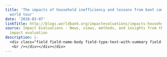 ```yaml
---
title: 'The impacts of household inefficiency and lessons from boot camp: a gender
  world tour'
date: '2018-03-07'
linkTitle: http://blogs.worldbank.org/impactevaluations/impacts-household-inefficiency-and-lessons-boot-camp-gender-world-tour
source: Impact Evaluations - News, views, methods, and insights from the world of
  impact evaluation
description: |-
  <div class="field field-name-body field-type-text-with-summary field-label-hidden"><div class="field-items"><div class="field-item even">Tomorrow is international women’s day and in anticipation I’m taking a look at two interesting new papers that shed insight into why thinking about gender dynamics matter and an innovative way to deal with gender stereotypes.   <br />
   <br /></div></div></div>
---
```


